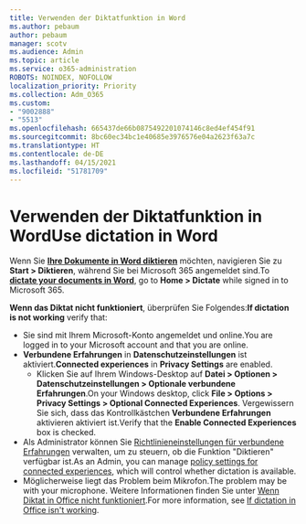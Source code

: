 ```yaml
---
title: Verwenden der Diktatfunktion in Word
ms.author: pebaum
author: pebaum
manager: scotv
ms.audience: Admin
ms.topic: article
ms.service: o365-administration
ROBOTS: NOINDEX, NOFOLLOW
localization_priority: Priority
ms.collection: Adm_O365
ms.custom:
- "9002888"
- "5513"
ms.openlocfilehash: 665437de66b0875492201074146c8ed4ef454f91
ms.sourcegitcommit: 8bc60ec34bc1e40685e3976576e04a2623f63a7c
ms.translationtype: HT
ms.contentlocale: de-DE
ms.lasthandoff: 04/15/2021
ms.locfileid: "51781709"
---
```

# <a name="use-dictation-in-word"></a><span data-ttu-id="063a6-102">Verwenden der Diktatfunktion in Word</span><span class="sxs-lookup"><span data-stu-id="063a6-102">Use dictation in Word</span></span>

<span data-ttu-id="063a6-103">Wenn Sie **[Ihre Dokumente in Word diktieren](https://support.office.com/article/dictate-your-documents-in-word-3876e05f-3fcc-418f-b8ab-db7ce0d11d3c)** möchten, navigieren Sie zu **Start > Diktieren**, während Sie bei Microsoft 365 angemeldet sind.</span><span class="sxs-lookup"><span data-stu-id="063a6-103">To **[dictate your documents in Word](https://support.office.com/article/dictate-your-documents-in-word-3876e05f-3fcc-418f-b8ab-db7ce0d11d3c)**, go to **Home > Dictate** while signed in to Microsoft 365.</span></span>

<span data-ttu-id="063a6-104">**Wenn das Diktat nicht funktioniert**, überprüfen Sie Folgendes:</span><span class="sxs-lookup"><span data-stu-id="063a6-104">**If dictation is not working** verify that:</span></span>

- <span data-ttu-id="063a6-105">Sie sind mit Ihrem Microsoft-Konto angemeldet und online.</span><span class="sxs-lookup"><span data-stu-id="063a6-105">You are logged in to your Microsoft account and that you are online.</span></span>
- <span data-ttu-id="063a6-106">**Verbundene Erfahrungen** in **Datenschutzeinstellungen** ist aktiviert.</span><span class="sxs-lookup"><span data-stu-id="063a6-106">**Connected experiences** in **Privacy Settings** are enabled.</span></span> 
    - <span data-ttu-id="063a6-107">Klicken Sie auf Ihrem Windows-Desktop auf **Datei > Optionen > Datenschutzeinstellungen > Optionale verbundene Erfahrungen**.</span><span class="sxs-lookup"><span data-stu-id="063a6-107">On your Windows desktop, click **File > Options > Privacy Settings > Optional Connected Experiences**.</span></span> <span data-ttu-id="063a6-108">Vergewissern Sie sich, dass das Kontrollkästchen **Verbundene Erfahrungen** aktivieren aktiviert ist.</span><span class="sxs-lookup"><span data-stu-id="063a6-108">Verify that the **Enable Connected Experiences** box is checked.</span></span>
- <span data-ttu-id="063a6-109">Als Administrator können Sie [Richtlinieneinstellungen für verbundene Erfahrungen](https://docs.microsoft.com/deployoffice/privacy/manage-privacy-controls#policy-settings-for-connected-experiences) verwalten, um zu steuern, ob die Funktion "Diktieren" verfügbar ist.</span><span class="sxs-lookup"><span data-stu-id="063a6-109">As an Admin, you can manage [policy settings for connected experiences](https://docs.microsoft.com/deployoffice/privacy/manage-privacy-controls#policy-settings-for-connected-experiences), which will control whether dictation is available.</span></span>
- <span data-ttu-id="063a6-110">Möglicherweise liegt das Problem beim Mikrofon.</span><span class="sxs-lookup"><span data-stu-id="063a6-110">The problem may be with your microphone.</span></span> <span data-ttu-id="063a6-111">Weitere Informationen finden Sie unter [Wenn Diktat in Office nicht funktioniert](https://support.office.com/article/If-dictation-in-Office-isn-t-working-3a740b4a-19d5-461c-b59a-d82172707fd4#OfficeVersion=Web).</span><span class="sxs-lookup"><span data-stu-id="063a6-111">For more information, see [If dictation in Office isn't working](https://support.office.com/article/If-dictation-in-Office-isn-t-working-3a740b4a-19d5-461c-b59a-d82172707fd4#OfficeVersion=Web).</span></span>

